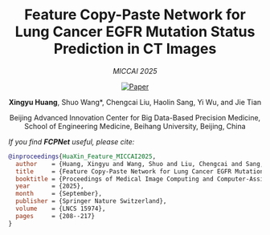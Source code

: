 
<div align="center">

# **Feature Copy-Paste Network for Lung Cancer EGFR Mutation Status Prediction in CT Images**  
*MICCAI 2025*

[![Paper](https://img.shields.io/badge/Paper-Springer%20LNCS-blue)](https://link.springer.com/chapter/10.1007/978-3-032-05182-0_21)

**Xingyu Huang**, Shuo Wang*, Chengcai Liu, Haolin Sang, Yi Wu, and Jie Tian  

Beijing Advanced Innovation Center for Big Data-Based Precision Medicine, 
School of Engineering Medicine, Beihang University, Beijing, China

</div>



*If you find **FCPNet** useful, please cite:*

```bibtex
@inproceedings{HuaXin_Feature_MICCAI2025,
  author    = {Huang, Xingyu and Wang, Shuo and Liu, Chengcai and Sang, Haolin and Wu, Yi and Tian, Jie},
  title     = {Feature Copy-Paste Network for Lung Cancer EGFR Mutation Status Prediction in CT Images},
  booktitle = {Proceedings of Medical Image Computing and Computer-Assisted Intervention (MICCAI)},
  year      = {2025},
  month     = {September},
  publisher = {Springer Nature Switzerland},
  volume    = {LNCS 15974},
  pages     = {208--217}
}
```
